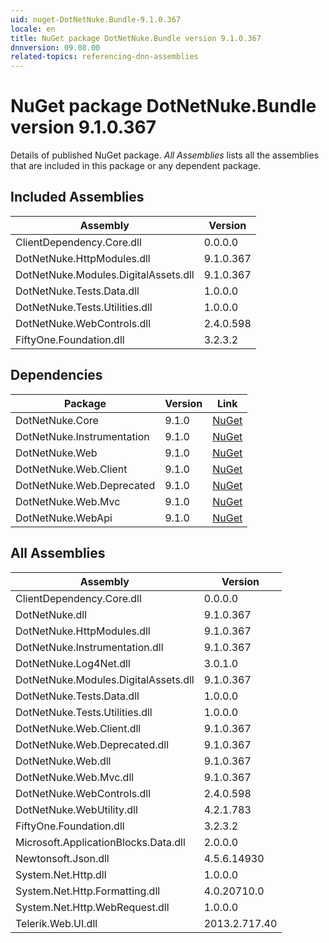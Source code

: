```yaml
---
uid: nuget-DotNetNuke.Bundle-9.1.0.367
locale: en
title: NuGet package DotNetNuke.Bundle version 9.1.0.367
dnnversion: 09.08.00
related-topics: referencing-dnn-assemblies
---
```


# NuGet package DotNetNuke.Bundle version 9.1.0.367
Details of published NuGet package.
*All Assemblies* lists all the assemblies that are included in this package or any dependent package.

## Included Assemblies

|Assembly|Version|
|---|---|
|ClientDependency.Core.dll|0.0.0.0|
|DotNetNuke.HttpModules.dll|9.1.0.367|
|DotNetNuke.Modules.DigitalAssets.dll|9.1.0.367|
|DotNetNuke.Tests.Data.dll|1.0.0.0|
|DotNetNuke.Tests.Utilities.dll|1.0.0.0|
|DotNetNuke.WebControls.dll|2.4.0.598|
|FiftyOne.Foundation.dll|3.2.3.2|

## Dependencies

|Package|Version|Link|
|---|---|---|
|DotNetNuke.Core|9.1.0|[NuGet](https://www.nuget.org/packages/DotNetNuke.Core/9.1.0)|
|DotNetNuke.Instrumentation|9.1.0|[NuGet](https://www.nuget.org/packages/DotNetNuke.Instrumentation/9.1.0)|
|DotNetNuke.Web|9.1.0|[NuGet](https://www.nuget.org/packages/DotNetNuke.Web/9.1.0)|
|DotNetNuke.Web.Client|9.1.0|[NuGet](https://www.nuget.org/packages/DotNetNuke.Web.Client/9.1.0)|
|DotNetNuke.Web.Deprecated|9.1.0|[NuGet](https://www.nuget.org/packages/DotNetNuke.Web.Deprecated/9.1.0)|
|DotNetNuke.Web.Mvc|9.1.0|[NuGet](https://www.nuget.org/packages/DotNetNuke.Web.Mvc/9.1.0)|
|DotNetNuke.WebApi|9.1.0|[NuGet](https://www.nuget.org/packages/DotNetNuke.WebApi/9.1.0)|

## All Assemblies

|Assembly|Version|
|---|---|
|ClientDependency.Core.dll|0.0.0.0|
|DotNetNuke.dll|9.1.0.367|
|DotNetNuke.HttpModules.dll|9.1.0.367|
|DotNetNuke.Instrumentation.dll|9.1.0.367|
|DotNetNuke.Log4Net.dll|3.0.1.0|
|DotNetNuke.Modules.DigitalAssets.dll|9.1.0.367|
|DotNetNuke.Tests.Data.dll|1.0.0.0|
|DotNetNuke.Tests.Utilities.dll|1.0.0.0|
|DotNetNuke.Web.Client.dll|9.1.0.367|
|DotNetNuke.Web.Deprecated.dll|9.1.0.367|
|DotNetNuke.Web.dll|9.1.0.367|
|DotNetNuke.Web.Mvc.dll|9.1.0.367|
|DotNetNuke.WebControls.dll|2.4.0.598|
|DotNetNuke.WebUtility.dll|4.2.1.783|
|FiftyOne.Foundation.dll|3.2.3.2|
|Microsoft.ApplicationBlocks.Data.dll|2.0.0.0|
|Newtonsoft.Json.dll|4.5.6.14930|
|System.Net.Http.dll|1.0.0.0|
|System.Net.Http.Formatting.dll|4.0.20710.0|
|System.Net.Http.WebRequest.dll|1.0.0.0|
|Telerik.Web.UI.dll|2013.2.717.40|

